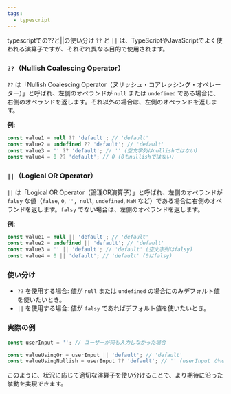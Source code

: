 ```yaml
---
tags:
  - typescript
---
```


typescriptでの??と||の使い分け
`??` と `||` は、TypeScriptやJavaScriptでよく使われる演算子ですが、それぞれ異なる目的で使用されます。

### `??`（Nullish Coalescing Operator）

`??` は「Nullish Coalescing Operator（ヌリッシュ・コアレッシング・オペレーター）」と呼ばれ、左側のオペランドが `null` または `undefined` である場合に、右側のオペランドを返します。それ以外の場合は、左側のオペランドを返します。

**例:**
```ts
const value1 = null ?? 'default'; // 'default'
const value2 = undefined ?? 'default'; // 'default'
const value3 = '' ?? 'default'; // '' (空文字列はnullishではない)
const value4 = 0 ?? 'default'; // 0 (0もnullishではない)
```

### `||`（Logical OR Operator）

`||` は「Logical OR Operator（論理OR演算子）」と呼ばれ、左側のオペランドが `falsy` な値（`false`, `0`, `'', null`, `undefined`, `NaN` など）である場合に右側のオペランドを返します。`falsy` でない場合は、左側のオペランドを返します。

**例:**
```ts
const value1 = null || 'default'; // 'default'
const value2 = undefined || 'default'; // 'default'
const value3 = '' || 'default'; // 'default' (空文字列はfalsy)
const value4 = 0 || 'default'; // 'default' (0はfalsy)
```
### 使い分け
- `??` を使用する場合: 値が `null` または `undefined` の場合にのみデフォルト値を使いたいとき。
- `||` を使用する場合: 値が `falsy` であればデフォルト値を使いたいとき。

### 実際の例
```ts
const userInput = ''; // ユーザーが何も入力しなかった場合

const valueUsingOr = userInput || 'default'; // 'default'
const valueUsingNullish = userInput ?? 'default'; // '' (userInput がnullishではないため)
```

このように、状況に応じて適切な演算子を使い分けることで、より期待に沿った挙動を実現できます。